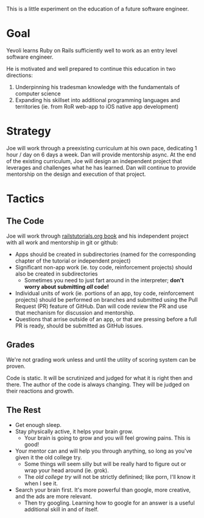 This is a little experiment on the education of a future software engineer.

# Goal
Yevoli learns Ruby on Rails sufficiently well to work as an entry level software engineer.  

He is motivated and well prepared to continue this education in two directions:

1. Underpinning his tradesman knowledge with the fundamentals of computer science
2. Expanding his skillset into additional programming languages and territories (ie. from RoR web-app to iOS native app development)

# Strategy

Joe will work through a preexisting curriculum at his own pace, dedicating 1 hour / day on 6 days a week.  Dan will provide mentorship async.  At the end of the existing curriculum, Joe will design an independent project that leverages and challenges what he has learned.  Dan will continue to provide mentorship on the design and execution of that project.

# Tactics

## The Code
Joe will work through [railstutorials.org book](https://www.railstutorial.org/book) and his independent project with all work and mentorship in git or github:

- Apps should be created in subdirectories (named for the corresponding chapter of the tutorial or independent project)
- Significant non-app work (ie. toy code, reinforcement projects) should also be created in subdirectories
  - Sometimes you need to just fart around in the interpreter; **don't worry about submitting *all* code!**
- Individual units of work (ie. portions of an app, toy code, reinforcement projects) should be performed on branches and submitted using the Pull Request (PR) feature of GitHub.  Dan will code review the PR and use that mechanism for discussion and mentorship.
- Questions that arrise outside of an app, or that are pressing before a full PR is ready, should be submitted as GitHub issues.

## Grades
We're not grading work unless and until the utility of scoring system can be proven.

Code is static.  It will be scrutinized and judged for what it is right then and there.  The author of the code is always changing.  They will be judged on their reactions and growth.

## The Rest
- Get enough sleep.
- Stay physically active, it helps your brain grow.
  - Your brain is going to grow and you will feel growing pains.  This is good!  
- Your mentor can and will help you through anything, so long as you've given it the old college try.
  - Some things will seem silly but will be really hard to figure out or wrap your head around (ie. grok).
  - The *old college try* will not be strictly definined; like porn, I'll know it when I see it.
- Search your brain first.  It's more powerful than google, more creative, and the ads are more relevant.
  - Then try googling.  Learning how to google for an answer is a useful additional skill in and of itself.
